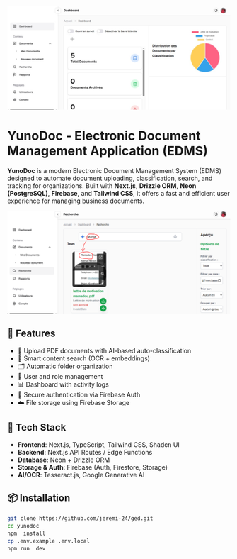 
![screenshot](./public/yuno1.jpg)
# YunoDoc - Electronic Document Management Application (EDMS)

**YunoDoc** is a modern Electronic Document Management System (EDMS) designed to automate document uploading, classification, search, and tracking for organizations. Built with **Next.js**, **Drizzle ORM**, **Neon (PostgreSQL)**, **Firebase**, and **Tailwind CSS**, it offers a fast and efficient user experience for managing business documents.

![screenshot](./public/yuno3.PNG)

## 🚀 Features

- 📁 Upload PDF documents with AI-based auto-classification
- 🔎 Smart content search (OCR + embeddings)
- 🗂️ Automatic folder organization
- 👥 User and role management
- 📊 Dashboard with activity logs
- 🔐 Secure authentication via Firebase Auth
- ☁️ File storage using Firebase Storage

## 🧰 Tech Stack

- **Frontend**: Next.js, TypeScript, Tailwind CSS, Shadcn UI
- **Backend**: Next.js API Routes / Edge Functions
- **Database**: Neon + Drizzle ORM
- **Storage & Auth**: Firebase (Auth, Firestore, Storage)
- **AI/OCR**: Tesseract.js, Google Generative AI

## 📦 Installation

```bash
git clone https://github.com/jeremi-24/ged.git
cd yunodoc
npm  install
cp .env.example .env.local
npm run  dev
